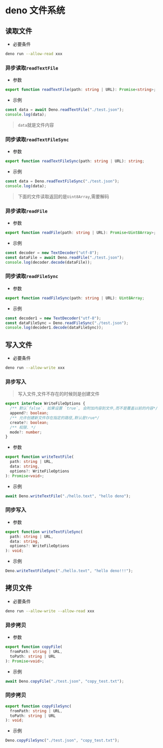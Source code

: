 # deno 文件系统

## 读取文件

- 必要条件

```sh
deno run --allow-read xxx
```

### 异步读取`readTextFile`

- 参数

```typescript
export function readTextFile(path: string | URL): Promise<string>;
```

- 示例

```typescript
const data = await Deno.readTextFile("./test.json");
console.log(data);
```

> `data`就是文件内容

### 同步读取`readTextFileSync`

- 参数

```typescript
export function readTextFileSync(path: string | URL): string;
```

- 示例

```typescript
const data = Deno.readTextFileSync("./test.json");
console.log(data);
```

> 下面的文件读取返回的是`Uint8Array`,需要解码

### 异步读取`readFile`

- 参数

```typescript
export function readFile(path: string | URL): Promise<Uint8Array>;
```

- 示例

```typescript
const decoder = new TextDecoder("utf-8");
const dataFile = await Deno.readFile("./test.json");
console.log(decoder.decode(dataFile));
```

### 同步读取`readFileSync`

- 参数

```typescript
export function readFileSync(path: string | URL): Uint8Array;
```

- 示例

```typescript
const decoder1 = new TextDecoder("utf-8");
const dataFileSync = Deno.readFileSync("./test.json");
console.log(decoder1.decode(dataFileSync));
```

## 写入文件

- 必要条件

```sh
deno run --allow-write xxx
```

### 异步写入

> 写入文件,文件不存在的时候则是创建文件

```typescript
export interface WriteFileOptions {
  /** 默认`false`. 如果设置 `true`, 会附加内容到文件,而不是覆盖以前的内容*/
  append?: boolean;
  /** 允许创建新文件存在指定的路径,默认是true*/
  create?: boolean;
  /** 权限. */
  mode?: number;
}
```

- 参数

```typescript
export function writeTextFile(
  path: string | URL,
  data: string,
  options?: WriteFileOptions
): Promise<void>;
```

- 示例

```typescript
await Deno.writeTextFile("./hello.text", "hello deno");
```

### 同步写入

- 参数

```typescript
export function writeTextFileSync(
  path: string | URL,
  data: string,
  options?: WriteFileOptions
): void;
```

- 示例

```typescript
Deno.writeTextFileSync("./hello.text", "hello deno!!!");
```

## 拷贝文件

- 必要条件

```sh
deno run --allow-write --allow-read xxx
```

### 异步拷贝

- 参数

```typescript
export function copyFile(
  fromPath: string | URL,
  toPath: string | URL
): Promise<void>;
```

- 示例

```typescript
await Deno.copyFile("./test.json", "copy_test.txt");
```

### 同步拷贝

```typescript
export function copyFileSync(
  fromPath: string | URL,
  toPath: string | URL
): void;
```

- 示例

```typescript
Deno.copyFileSync("./test.json", "copy_test.txt");
```
